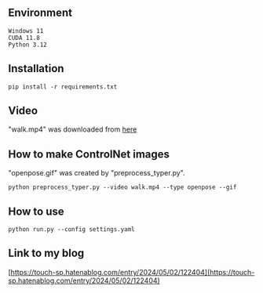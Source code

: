 ## Environment
~~~
Windows 11
CUDA 11.8
Python 3.12
~~~
## Installation
~~~
pip install -r requirements.txt
~~~
## Video
"walk.mp4" was downloaded from [here](https://pixabay.com/ja/videos/%E5%A5%B3%E6%80%A7-%E3%83%A2%E3%83%87%E3%83%AB-%E6%A9%8B%E8%84%9A-%E6%B5%B7-85303/)

## How to make ControlNet images
"openpose.gif" was created by "preprocess_typer.py".

~~~
python preprocess_typer.py --video walk.mp4 --type openpose --gif
~~~

## How to use
~~~
python run.py --config settings.yaml
~~~

## Link to my blog
[https://touch-sp.hatenablog.com/entry/2024/05/02/122404](https://touch-sp.hatenablog.com/entry/2024/05/02/122404)

